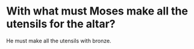 # With what must Moses make all the utensils for the altar?

He must make all the utensils with bronze.
